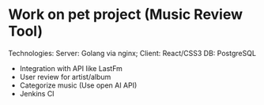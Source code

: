 Work on pet project (Music Review Tool)
=======================================

Technologies:
Server: Golang via nginx;
Client: React/CSS3
DB: PostgreSQL

* Integration with API like LastFm
* User review for artist/album
* Categorize music (Use open AI API)
* Jenkins CI
